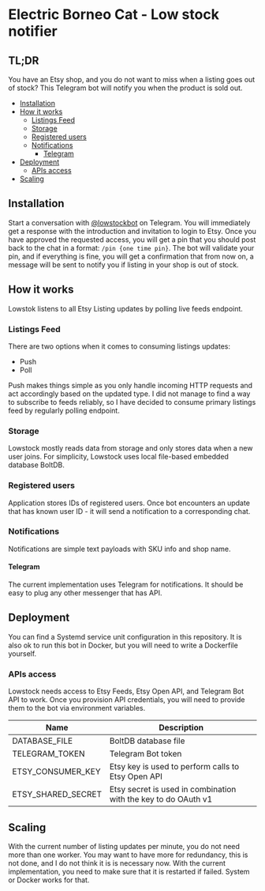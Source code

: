 # Electric Borneo Cat - Low stock notifier

## TL;DR

You have an Etsy shop, and you do not want to miss when a listing goes out of stock?
This Telegram bot will notify you when the product is sold out.

  * [Installation](#installation)
  * [How it works](#how-it-works)
     * [Listings Feed](#listings-feed)
     * [Storage](#storage)
     * [Registered users](#registered-users)
     * [Notifications](#notifications)
        * [Telegram](#telegram)
  * [Deployment](#deployment)
     * [APIs access](#apis-access)
  * [Scaling](#scaling)

## Installation
Start a conversation with [@lowstockbot](https://telegram.me/lowstockbot) on Telegram. You will immediately get a response with the introduction and invitation to login to Etsy. 
Once you have approved the requested access, you will get a pin that you should post back to the chat in a format: `/pin {one time pin}`.
The bot will validate your pin, and if everything is fine, you will get a confirmation that from now on, a message will be sent to notify you if listing in your shop is out of stock.

## How it works
Lowstok listens to all Etsy Listing updates by polling live feeds endpoint.

### Listings Feed
There are two options when it comes to consuming listings updates:
* Push
* Poll

Push makes things simple as you only handle incoming HTTP requests and act accordingly based on the updated type.
I did not manage to find a way to subscribe to feeds reliably, so I have decided to consume primary listings feed by regularly polling endpoint.

### Storage
Lowstock mostly reads data from storage and only stores data when a new user joins.
For simplicity, Lowstock uses local file-based embedded database BoltDB.

### Registered users
Application stores IDs of registered users. Once bot encounters an update that has known user ID - it will send a notification to a corresponding chat.

### Notifications
Notifications are simple text payloads with SKU info and shop name. 

#### Telegram
The current implementation uses Telegram for notifications. It should be easy to plug any other messenger that has API.

## Deployment
You can find a Systemd service unit configuration in this repository.
It is also ok to run this bot in Docker, but you will need to write a Dockerfile yourself.

### APIs access
Lowstock needs access to Etsy Feeds, Etsy Open API, and Telegram Bot API to work.
Once you provision API credentials, you will need to provide them to the bot via environment variables.

| Name               | Description                                                     |
|--------------------|-----------------------------------------------------------------|
| DATABASE_FILE      | BoltDB database file                                            |
| TELEGRAM_TOKEN     | Telegram Bot token                                              |
| ETSY_CONSUMER_KEY  | Etsy key is used to perform calls to Etsy Open API              |
| ETSY_SHARED_SECRET | Etsy secret is used in combination with the key to do OAuth v1  |

## Scaling
With the current number of listing updates per minute, you do not need more than one worker.
You may want to have more for redundancy, this is not done, and I do not think it is is necessary now.
With the current implementation, you need to make sure that it is restarted if failed. System or Docker works for that.
